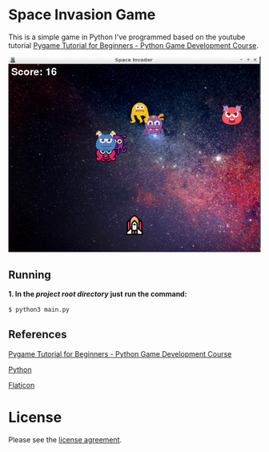 # Space Invasion Game

This is a simple game in Python I've programmed based on the youtube tutorial [Pygame Tutorial for Beginners - Python Game Development Course](https://www.youtube.com/watch?v=FfWpgLFMI7w).

![Game Screen](images/screenshot.png)

## Running

**1. In the _project root directory_ just run the command:**

```bash
$ python3 main.py
```

## References

[Pygame Tutorial for Beginners - Python Game Development Course](https://www.youtube.com/watch?v=FfWpgLFMI7w)

[Python](https://www.python.org/)

[Flaticon](https://www.flaticon.com/)

# License

Please see the [license agreement](https://github.com/martha-locks/gamemartha-rafa/blob/main/LICENSE).
